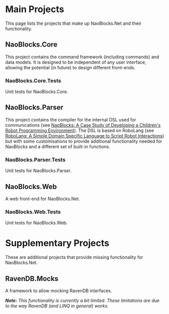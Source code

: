 # Main Projects

This page lists the projects that make up NaoBlocks.Net and their functionality.

## NaoBlocks.Core

This project contains the command framework (including commands) and data models. It is designed to be independent of any user interface, allowing the potential (in future) to design different front-ends.

### NaoBlocks.Core.Tests

Unit tests for NaoBlocks.Core.

## NaoBlocks.Parser

This project contains the compiler for the internal DSL used for communications (see [NaoBlocks: A Case Study of Developing a Children's Robot Programming Environment](https://www.doi.org/10.1109/URAI.2018.8441843)). The DSL is based on RoboLang (see [RoboLang: A Simple Domain Specific Language to Script Robot Interactions](https://www.doi.org/10.1109/URAI.2019.8768625)) but with some customisations to provide additional functionality needed for NaoBlocks and a different set of built-in functions.

### NaoBlocks.Parser.Tests

Unit tests for NaoBlocks.Parser.

## NaoBlocks.Web

A web front-end for NaoBlocks.Net. 

### NaoBlocks.Web.Tests

Unit tests for NaoBlocks.Web.

# Supplementary Projects

These are additional projects that provide missing functionality for NaoBlocks.Net.

## RavenDB.Mocks

A framework to allow mocking RavenDB interfaces.

***Note:*** *This functionality is currently a bit limited. These limitations are due to the way RavenDB (and LINQ in general) works.*